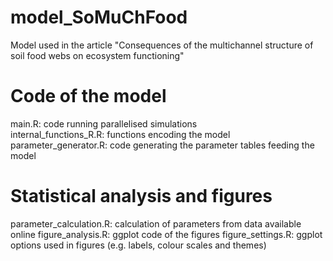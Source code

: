 # model_SoMuChFood
Model used in the article "Consequences of the multichannel structure of soil food webs on ecosystem functioning" 

# Code of the model
main.R: code running parallelised simulations  
internal_functions_R.R: functions encoding the model
parameter_generator.R: code generating the parameter tables feeding the model

# Statistical analysis and figures
parameter_calculation.R: calculation of parameters from data available online
figure_analysis.R: ggplot code of the figures
figure_settings.R: ggplot options used in figures (e.g. labels, colour scales and themes)
